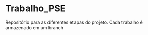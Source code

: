 # Trabalho_PSE
Repositório para as diferentes etapas do projeto. Cada trabalho é armazenado em um branch
